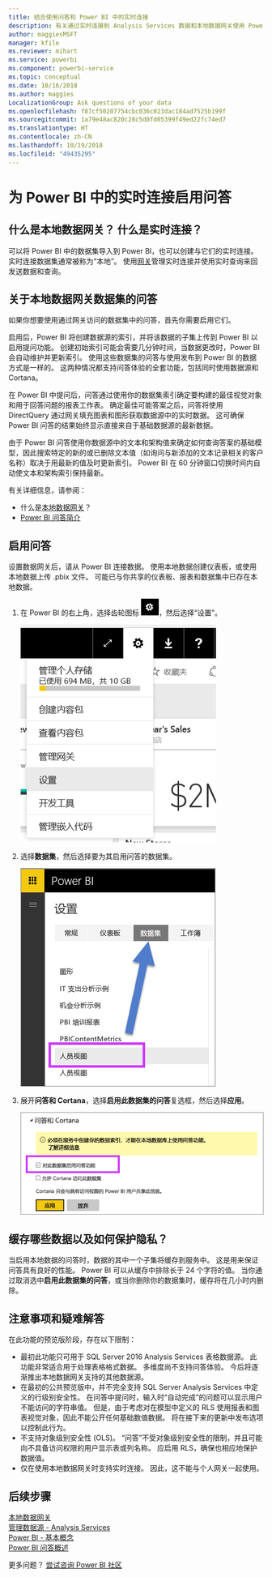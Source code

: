 ```yaml
---
title: 结合使用问答和 Power BI 中的实时连接
description: 有关通过实时连接到 Analysis Services 数据和本地数据网关使用 Power BI 问答自然语言查询的文档。
author: maggiesMSFT
manager: kfile
ms.reviewer: mihart
ms.service: powerbi
ms.component: powerbi-service
ms.topic: conceptual
ms.date: 10/16/2018
ms.author: maggies
LocalizationGroup: Ask questions of your data
ms.openlocfilehash: f87cf50207754cbc036c023dac184ad7525b199f
ms.sourcegitcommit: 1a79e48ac820c28c5d0fd05399f49ed22fc74ed7
ms.translationtype: HT
ms.contentlocale: zh-CN
ms.lasthandoff: 10/19/2018
ms.locfileid: "49435295"
---
```

# <a name="enable-qa-for-live-connections-in-power-bi"></a>为 Power BI 中的实时连接启用问答
## <a name="what-is-on-premises-data-gateway--what-is-a-live-connection"></a>什么是本地数据网关？  什么是实时连接？
可以将 Power BI 中的数据集导入到 Power BI，也可以创建与它们的实时连接。 实时连接数据集通常被称为“本地”。 使用[网关](service-gateway-onprem.md)管理实时连接并使用实时查询来回发送数据和查询。

## <a name="qa-for-on-premises-data-gateway-datasets"></a>关于本地数据网关数据集的问答
如果你想要使用通过网关访问的数据集中的问答，首先你需要启用它们。

启用后，Power BI 将创建数据源的索引，并将该数据的子集上传到 Power BI 以启用提问功能。 创建初始索引可能会需要几分钟时间，当数据更改时，Power BI 会自动维护并更新索引。 使用这些数据集的问答与使用发布到 Power BI 的数据方式是一样的。 这两种情况都支持问答体验的全套功能，包括同时使用数据源和 Cortana。

在 Power BI 中提问后，问答通过使用你的数据集索引确定要构建的最佳视觉对象和用于回答问题的报表工作表。 确定最佳可能答案之后，问答将使用 DirectQuery 通过网关填充图表和图形获取数据源中的实时数据。 这可确保 Power BI 问答的结果始终显示直接来自于基础数据源的最新数据。

由于 Power BI 问答使用你数据源中的文本和架构值来确定如何查询答案的基础模型，因此搜索特定的新的或已删除文本值（如询问与新添加的文本记录相关的客户名称）取决于用最新的值及时更新索引。 Power BI 在 60 分钟窗口切换时间内自动使文本和架构索引保持最新。

有关详细信息，请参阅：

* 什么是[本地数据网关](service-gateway-onprem.md)？
* [Power BI 问答简介](consumer/end-user-q-and-a.md)

## <a name="enable-qa"></a>启用问答
设置数据网关后，请从 Power BI 连接数据。  使用本地数据创建仪表板，或使用本地数据上传 .pbix 文件。  可能已与你共享的仪表板、报表和数据集中已存在本地数据。

1. 在 Power BI 的右上角，选择齿轮图标 ![齿轮图标](media/service-q-and-a-direct-query/power-bi-cog.png)，然后选择“设置”。
   
   ![“设置”菜单](media/service-q-and-a-direct-query/powerbi-settings.png)
2. 选择**数据集**，然后选择要为其启用问答的数据集。
   
   ![“设置”菜单的“数据集”屏幕](media/service-q-and-a-direct-query/power-bi-q-and-a-settings.png)
3. 展开**问答和 Cortana**，选择**启用此数据集的问答**复选框，然后选择**应用**。
   
    ![展开的问答区域](media/service-q-and-a-direct-query/power-bi-q-and-a-directquery.png)

## <a name="what-data-is-cached-and-how-is-privacy-protected"></a>缓存哪些数据以及如何保护隐私？
当启用本地数据的问答时，数据的其中一个子集将缓存到服务中。 这是用来保证问答具有良好的性能。 Power BI 可以从缓存中排除长于 24 个字符的值。 当你通过取消选中**启用此数据集的问答**，或当你删除你的数据集时，缓存将在几小时内删除。

## <a name="considerations-and-troubleshooting"></a>注意事项和疑难解答
在此功能的预览版阶段，存在以下限制：

* 最初此功能只可用于 SQL Server 2016 Analysis Services 表格数据源。 此功能非常适合用于处理表格格式数据。 多维度尚不支持问答体验。 今后将逐渐推出本地数据网关支持的其他数据源。
* 在最初的公共预览版中，并不完全支持 SQL Server Analysis Services 中定义的行级别安全性。 在问答中提问时，输入时“自动完成”的问题可以显示用户不能访问的字符串值。 但是，由于考虑对在模型中定义的 RLS 使用报表和图表视觉对象，因此不能公开任何基础数值数据。 将在接下来的更新中发布选项以控制此行为。
* 不支持对象级别安全性 (OLS)。 “问答”不受对象级别安全性的限制，并且可能向不具备访问权限的用户显示表或列名称。 应启用 RLS，确保也相应地保护数据值。 
* 仅在使用本地数据网关时支持实时连接。 因此，这不能与个人网关一起使用。

## <a name="next-steps"></a>后续步骤
[本地数据网关](service-gateway-onprem.md)  
[管理数据源 - Analysis Services](service-gateway-enterprise-manage-ssas.md)  
[Power BI - 基本概念](consumer/end-user-basic-concepts.md)  
[Power BI 问答概述](consumer/end-user-q-and-a.md)  

更多问题？ [尝试咨询 Power BI 社区](http://community.powerbi.com/)

